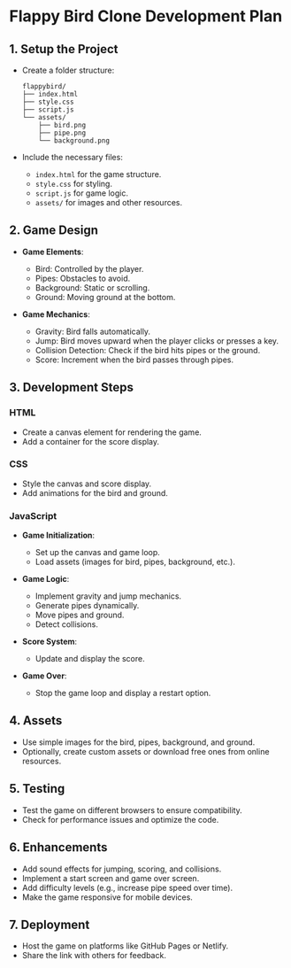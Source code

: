 # Flappy Bird Clone Development Plan

## 1. Setup the Project

- Create a folder structure:

  ```plaintext
  flappybird/
  ├── index.html
  ├── style.css
  ├── script.js
  └── assets/
      ├── bird.png
      ├── pipe.png
      └── background.png
  ```

- Include the necessary files:
  - `index.html` for the game structure.
  - `style.css` for styling.
  - `script.js` for game logic.
  - `assets/` for images and other resources.

## 2. Game Design

- **Game Elements**:
  - Bird: Controlled by the player.
  - Pipes: Obstacles to avoid.
  - Background: Static or scrolling.
  - Ground: Moving ground at the bottom.

- **Game Mechanics**:
  - Gravity: Bird falls automatically.
  - Jump: Bird moves upward when the player clicks or presses a key.
  - Collision Detection: Check if the bird hits pipes or the ground.
  - Score: Increment when the bird passes through pipes.

## 3. Development Steps

### HTML

- Create a canvas element for rendering the game.
- Add a container for the score display.

### CSS

- Style the canvas and score display.
- Add animations for the bird and ground.

### JavaScript

- **Game Initialization**:
  - Set up the canvas and game loop.
  - Load assets (images for bird, pipes, background, etc.).

- **Game Logic**:
  - Implement gravity and jump mechanics.
  - Generate pipes dynamically.
  - Move pipes and ground.
  - Detect collisions.

- **Score System**:
  - Update and display the score.

- **Game Over**:
  - Stop the game loop and display a restart option.

## 4. Assets

- Use simple images for the bird, pipes, background, and ground.
- Optionally, create custom assets or download free ones from online resources.

## 5. Testing

- Test the game on different browsers to ensure compatibility.
- Check for performance issues and optimize the code.

## 6. Enhancements

- Add sound effects for jumping, scoring, and collisions.
- Implement a start screen and game over screen.
- Add difficulty levels (e.g., increase pipe speed over time).
- Make the game responsive for mobile devices.

## 7. Deployment

- Host the game on platforms like GitHub Pages or Netlify.
- Share the link with others for feedback.
